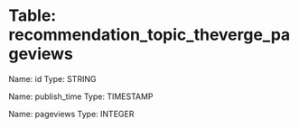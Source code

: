Table: recommendation_topic_theverge_pageviews
==============================================

Name: id
Type: STRING

Name: publish_time
Type: TIMESTAMP

Name: pageviews
Type: INTEGER


